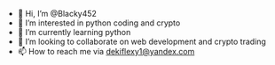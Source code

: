 - 👋 Hi, I’m @Blacky452
- 👀 I’m interested in python coding and crypto
- 🌱 I’m currently learning python 
- 💞️ I’m looking to collaborate on web development and crypto trading
- 📫 How to reach me via dekiflexy1@yandex.com

<!---
Blacky452/Blacky452 is a ✨ special ✨ repository because its `README.md` (this file) appears on your GitHub profile.
You can click the Preview link to take a look at your changes.
--->

